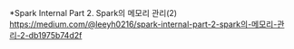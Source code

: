 *Spark Internal Part 2. Spark의 메모리 관리(2)</br>
https://medium.com/@leeyh0216/spark-internal-part-2-spark의-메모리-관리-2-db1975b74d2f
